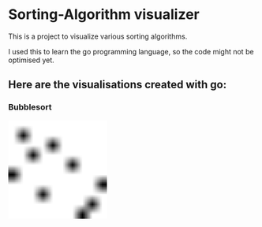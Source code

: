 # Sorting-Algorithm visualizer
This is a project to visualize various sorting algorithms. 

I used this to learn the go programming language, so the code might not be optimised yet.

## Here are the visualisations created with go:
### Bubblesort
<img src="https://github.com/DamianKoz/sorting_algorithms/blob/main/test.gif" width="200" height="200" />
